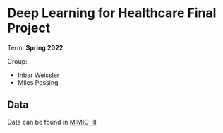 # Deep Learning for Healthcare Final Project

Term: **Spring 2022**

Group:

- Inbar Weissler
- Miles Possing

## Data

Data can be found in [MIMIC-III](https://physionet.org/content/mimiciii/1.4/)

